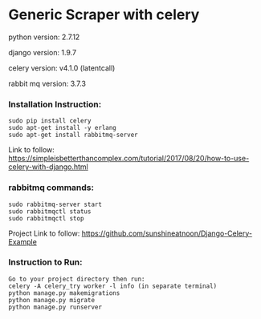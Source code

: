 # Generic Scraper with celery

python version: 2.7.12

django version: 1.9.7

celery version: v4.1.0 (latentcall)

rabbit mq version: 3.7.3

### Installation Instruction:

	sudo pip install celery
	sudo apt-get install -y erlang
	sudo apt-get install rabbitmq-server
	
Link to follow: https://simpleisbetterthancomplex.com/tutorial/2017/08/20/how-to-use-celery-with-django.html

### rabbitmq commands:

	sudo rabbitmq-server start
	sudo rabbitmqctl status
	sudo rabbitmqctl stop

Project Link to follow: https://github.com/sunshineatnoon/Django-Celery-Example

### Instruction to Run:

	Go to your project directory then run: 
	celery -A celery_try worker -l info (in separate terminal)
	python manage.py makemigrations
	python manage.py migrate
	python manage.py runserver

